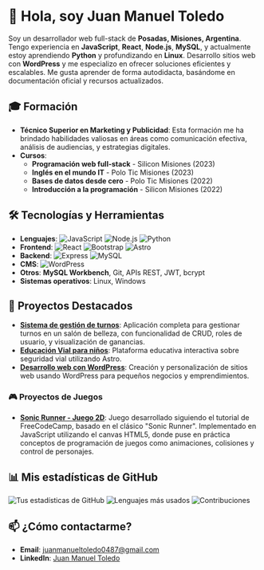 # 👋 Hola, soy Juan Manuel Toledo
Soy un desarrollador web full-stack de **Posadas, Misiones, Argentina**. Tengo experiencia en **JavaScript**, **React**, **Node.js**, **MySQL**, y actualmente estoy aprendiendo **Python** y profundizando en **Linux**. Desarrollo sitios web con **WordPress** y me especializo en ofrecer soluciones eficientes y escalables. Me gusta aprender de forma autodidacta, basándome en documentación oficial y recursos actualizados.

## 🎓 Formación
- **Técnico Superior en Marketing y Publicidad**: Esta formación me ha brindado habilidades valiosas en áreas como comunicación efectiva, análisis de audiencias, y estrategias digitales.
- **Cursos**:
  - **Programación web full-stack** - Silicon Misiones (2023)
  - **Inglés en el mundo IT** - Polo Tic Misiones (2023)
  - **Bases de datos desde cero** - Polo Tic Misiones (2022)
  - **Introducción a la programación** - Silicon Misiones (2022)

## 🛠️ Tecnologías y Herramientas
- **Lenguajes**: ![JavaScript](https://img.shields.io/badge/-JavaScript-yellow) ![Node.js](https://img.shields.io/badge/-Node.js-green) ![Python](https://img.shields.io/badge/-Python-blue)
- **Frontend**: ![React](https://img.shields.io/badge/-React-blue) ![Bootstrap](https://img.shields.io/badge/-Bootstrap-purple) ![Astro](https://img.shields.io/badge/-Astro-orange)
- **Backend**: ![Express](https://img.shields.io/badge/-Express-000000) ![MySQL](https://img.shields.io/badge/-MySQL-lightblue)
- **CMS**: ![WordPress](https://img.shields.io/badge/-WordPress-blue)
- **Otros**: **MySQL Workbench**, Git, APIs REST, JWT, bcrypt
- **Sistemas operativos**: Linux, Windows

## 🚀 Proyectos Destacados
- **[Sistema de gestión de turnos](https://github.com/tu-repo)**: Aplicación completa para gestionar turnos en un salón de belleza, con funcionalidad de CRUD, roles de usuario, y visualización de ganancias.
- **[Educación Vial para niños](https://github.com/tu-repo)**: Plataforma educativa interactiva sobre seguridad vial utilizando Astro.
- **[Desarrollo web con WordPress](https://github.com/tu-repo)**: Creación y personalización de sitios web usando WordPress para pequeños negocios y emprendimientos.

### 🎮 Proyectos de Juegos
- **[Sonic Runner - Juego 2D](https://github.com/tu-repo)**: Juego desarrollado siguiendo el tutorial de FreeCodeCamp, basado en el clásico "Sonic Runner". Implementado en JavaScript utilizando el canvas HTML5, donde puse en práctica conceptos de programación de juegos como animaciones, colisiones y control de personajes.

## 📊 Mis estadísticas de GitHub
![Tus estadísticas de GitHub](https://github-readme-stats.vercel.app/api?username=juantoledo1&show_icons=true&theme=gruvbox)
![Lenguajes más usados](https://github-readme-stats.vercel.app/api/top-langs/?username=juantoledo1&layout=compact&theme=gruvbox)
![Contribuciones](https://github-readme-stats.vercel.app/api/wakatime?username=juantoledo1)

## 📫 ¿Cómo contactarme?
- **Email**: juanmanueltoledo0487@gmail.com
- **LinkedIn**: [Juan Manuel Toledo](https://www.linkedin.com/in/juantoledo1)
